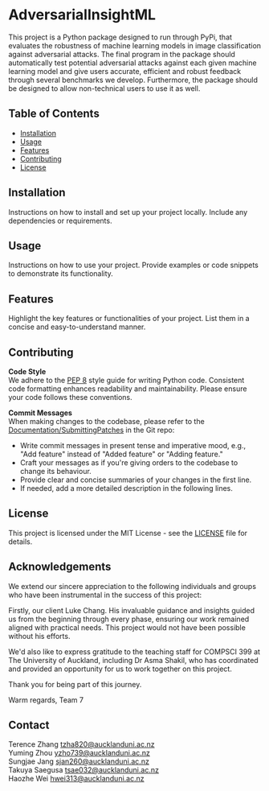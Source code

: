 # AdversarialInsightML

This project is a Python package designed to run through PyPi, that evaluates the robustness of machine learning models in image classification against adversarial attacks. The final program in the package should automatically test potential adversarial attacks against each given machine learning model and give users accurate, efficient and robust feedback through several benchmarks we develop. Furthermore, the package should be designed to allow non-technical users to use it as well.  

## Table of Contents

- [Installation](#installation)
- [Usage](#usage)
- [Features](#features)
- [Contributing](#contributing)
- [License](#license)

## Installation

Instructions on how to install and set up your project locally. Include any dependencies or requirements.

## Usage

Instructions on how to use your project. Provide examples or code snippets to demonstrate its functionality.

## Features

Highlight the key features or functionalities of your project. List them in a concise and easy-to-understand manner.

## Contributing

**Code Style**  
We adhere to the [PEP 8](https://www.python.org/dev/peps/pep-0008/) style guide for writing Python code. Consistent code formatting enhances readability and maintainability. Please ensure your code follows these conventions.

**Commit Messages**  
When making changes to the codebase, please refer to the [Documentation/SubmittingPatches](https://git.kernel.org/pub/scm/git/git.git/tree/Documentation/SubmittingPatches?h=v2.36.1#n181) in the Git repo:

- Write commit messages in present tense and imperative mood, e.g., "Add feature" instead of "Added feature" or "Adding feature."
- Craft your messages as if you're giving orders to the codebase to change its behaviour.
- Provide clear and concise summaries of your changes in the first line.
- If needed, add a more detailed description in the following lines.

## License

This project is licensed under the MIT License - see the [LICENSE](LICENSE) file for details.

## Acknowledgements

We extend our sincere appreciation to the following individuals and groups who have been instrumental in the success of this project:

Firstly, our client Luke Chang. His invaluable guidance and insights guided us from the beginning through every phase, ensuring our work remained aligned with practical needs. This project would not have been possible without his efforts.

We'd also like to express gratitude to the teaching staff for COMPSCI 399 at The University of Auckland, including Dr Asma Shakil, who has coordinated and provided an opportunity for us to work together on this project.

Thank you for being part of this journey.

Warm regards,
Team 7

## Contact

Terence Zhang tzha820@aucklanduni.ac.nz  
Yuming Zhou yzho739@aucklanduni.ac.nz  
Sungjae Jang sjan260@aucklanduni.ac.nz  
Takuya Saegusa tsae032@aucklanduni.ac.nz  
Haozhe Wei hwei313@aucklanduni.ac.nz  
